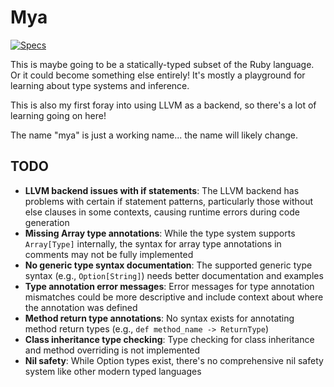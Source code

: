 # Mya

[![Specs](https://github.com/seven1m/mya/actions/workflows/specs.yml/badge.svg)](https://github.com/seven1m/mya/actions/workflows/specs.yml)

This is maybe going to be a statically-typed subset of the Ruby language. Or it could become something else entirely! It's mostly a playground for learning about type systems and inference.

This is also my first foray into using LLVM as a backend, so there's a lot of learning going on here!

The name "mya" is just a working name... the name will likely change.

## TODO

- **LLVM backend issues with if statements**: The LLVM backend has problems with certain if statement patterns, particularly those without else clauses in some contexts, causing runtime errors during code generation
- **Missing Array type annotations**: While the type system supports `Array[Type]` internally, the syntax for array type annotations in comments may not be fully implemented
- **No generic type syntax documentation**: The supported generic type syntax (e.g., `Option[String]`) needs better documentation and examples
- **Type annotation error messages**: Error messages for type annotation mismatches could be more descriptive and include context about where the annotation was defined
- **Method return type annotations**: No syntax exists for annotating method return types (e.g., `def method_name -> ReturnType`)
- **Class inheritance type checking**: Type checking for class inheritance and method overriding is not implemented
- **Nil safety**: While Option types exist, there's no comprehensive nil safety system like other modern typed languages
